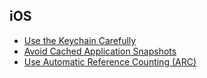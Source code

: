 ## iOS
* [Use the Keychain Carefully](use-the-keychain-carefully.md)
* [Avoid Cached Application Snapshots](avoid-cached-application-snapshots.md)
* [Use Automatic Reference Counting (ARC)](use-automatic-reference-counting.md)
